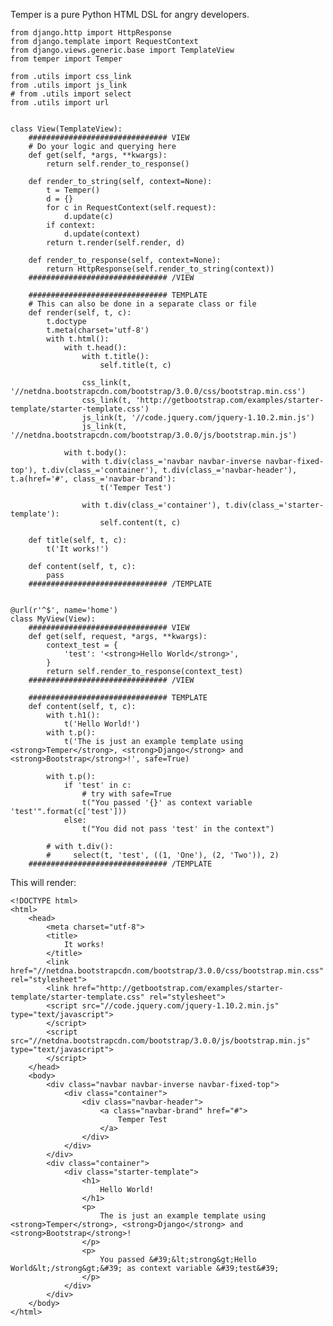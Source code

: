 Temper is a pure Python HTML DSL for angry developers.


    from django.http import HttpResponse
    from django.template import RequestContext
    from django.views.generic.base import TemplateView
    from temper import Temper

    from .utils import css_link
    from .utils import js_link
    # from .utils import select
    from .utils import url


    class View(TemplateView):
        ############################### VIEW
        # Do your logic and querying here
        def get(self, *args, **kwargs):
            return self.render_to_response()

        def render_to_string(self, context=None):
            t = Temper()
            d = {}
            for c in RequestContext(self.request):
                d.update(c)
            if context:
                d.update(context)
            return t.render(self.render, d)

        def render_to_response(self, context=None):
            return HttpResponse(self.render_to_string(context))
        ############################### /VIEW

        ############################### TEMPLATE
        # This can also be done in a separate class or file
        def render(self, t, c):
            t.doctype
            t.meta(charset='utf-8')
            with t.html():
                with t.head():
                    with t.title():
                        self.title(t, c)

                    css_link(t, '//netdna.bootstrapcdn.com/bootstrap/3.0.0/css/bootstrap.min.css')
                    css_link(t, 'http://getbootstrap.com/examples/starter-template/starter-template.css')
                    js_link(t, '//code.jquery.com/jquery-1.10.2.min.js')
                    js_link(t, '//netdna.bootstrapcdn.com/bootstrap/3.0.0/js/bootstrap.min.js')

                with t.body():
                    with t.div(class_='navbar navbar-inverse navbar-fixed-top'), t.div(class_='container'), t.div(class_='navbar-header'), t.a(href='#', class_='navbar-brand'):
                        t('Temper Test')

                    with t.div(class_='container'), t.div(class_='starter-template'):
                        self.content(t, c)

        def title(self, t, c):
            t('It works!')

        def content(self, t, c):
            pass
        ############################### /TEMPLATE


    @url(r'^$', name='home')
    class MyView(View):
        ############################### VIEW
        def get(self, request, *args, **kwargs):
            context_test = {
                'test': '<strong>Hello World</strong>',
            }
            return self.render_to_response(context_test)
        ############################### /VIEW

        ############################### TEMPLATE
        def content(self, t, c):
            with t.h1():
                t('Hello World!')
            with t.p():
                t('The is just an example template using <strong>Temper</strong>, <strong>Django</strong> and <strong>Bootstrap</strong>!', safe=True)

            with t.p():
                if 'test' in c:
                    # try with safe=True
                    t("You passed '{}' as context variable 'test'".format(c['test']))
                else:
                    t("You did not pass 'test' in the context")

            # with t.div():
            #     select(t, 'test', ((1, 'One'), (2, 'Two')), 2)
        ############################### /TEMPLATE

This will render:

    <!DOCTYPE html>
    <html>
        <head>
            <meta charset="utf-8">
            <title>
                It works!
            </title>
            <link href="//netdna.bootstrapcdn.com/bootstrap/3.0.0/css/bootstrap.min.css" rel="stylesheet">
            <link href="http://getbootstrap.com/examples/starter-template/starter-template.css" rel="stylesheet">
            <script src="//code.jquery.com/jquery-1.10.2.min.js" type="text/javascript">
            </script>
            <script src="//netdna.bootstrapcdn.com/bootstrap/3.0.0/js/bootstrap.min.js" type="text/javascript">
            </script>
        </head>
        <body>
            <div class="navbar navbar-inverse navbar-fixed-top">
                <div class="container">
                    <div class="navbar-header">
                        <a class="navbar-brand" href="#">
                            Temper Test
                        </a>
                    </div>
                </div>
            </div>
            <div class="container">
                <div class="starter-template">
                    <h1>
                        Hello World!
                    </h1>
                    <p>
                        The is just an example template using <strong>Temper</strong>, <strong>Django</strong> and <strong>Bootstrap</strong>!
                    </p>
                    <p>
                        You passed &#39;&lt;strong&gt;Hello World&lt;/strong&gt;&#39; as context variable &#39;test&#39;
                    </p>
                </div>
            </div>
        </body>
    </html>
